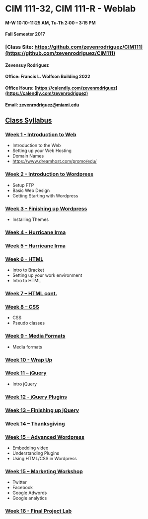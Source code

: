 # CIM 111-32, CIM 111-R - Weblab

#### M-W 10:10-11:25 AM, Tu-Th 2:00 – 3:15 PM

#### Fall Semester 2017

### [Class Site: https://github.com/zevenrodriguez/CIM111](https://github.com/zevenrodriguez/CIM111)


#### Zevensuy Rodriguez

#### Office: Francis L. Wolfson Building 2022

#### Office Hours: [https://calendly.com/zevenrodriguez](https://calendly.com/zevenrodriguez)

#### Email: zevenrodriguez@miami.edu


## [Class Syllabus](https://github.com/zevenrodriguez/CIM111/blob/master/CIM111-General-Weblab.pdf)


### [Week 1 - Introduction to Web](https://github.com/zevenrodriguez/CIM111/tree/master/week1)
* Introduction to the Web
* Setting up your Web Hosting
* Domain Names
 * https://www.dreamhost.com/promo/edu/

### [Week 2 - Introduction to Wordpress](https://github.com/zevenrodriguez/CIM111/tree/master/week2)
* Setup FTP
* Basic Web Design
* Getting Starting with Wordpress

### [Week 3 - Finishing up Wordpress](https://github.com/zevenrodriguez/CIM111/tree/master/week3)
* Installing Themes

### [Week 4 - Hurricane Irma]()


### [Week 5 – Hurricane Irma]()

### [Week 6 - HTML]()
* Intro to Bracket
* Setting up your work environment
* Intro to HTML

### [Week 7 – HTML cont.]()

### [Week 8 – CSS]()
* CSS
* Pseudo classes

### [Week 9 - Media Formats]()
* Media formats

### [Week 10 - Wrap Up]()

### [Week 11 – jQuery]()
* Intro jQuery

### [Week 12 - jQuery Plugins]()

### [Week 13 – Finishing up jQuery]()

### [Week 14 – Thanksgiving]()

### [Week 15 – Advanced Wordpress]()
* Embedding video
* Understanding Plugins
* Using HTML/CSS in Wordpress

### [Week 15 – Marketing Workshop]()
* Twitter
* Facebook
* Google Adwords
* Google analytics

### [Week 16 - Final Project Lab]()
